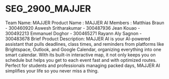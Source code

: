 # SEG_2900_MAJJER

Team Name: MAJJER
Product Name : MAJJER AI
Members :
Matthias Braun - 300460920
Aswesh Sritharakumar - 300487936
Jean Kouao - 300492213
Emmanuel Doghor - 300465271
Rayann Aly Sagnon - 300483678
Brief Product Description: MAJJER AI is your AI-powered assistant that pulls deadlines, class times, and reminders from platforms like Brightspace, Outlook, and Google Calendar, organizing everything into one smart calendar. With its built-in interactive map, it not only keeps you on schedule but helps you get to each event fast and with optimized routes. Perfect for students and professionals managing packed days, MAJJER AI simplifies your life so you never miss a thing.
